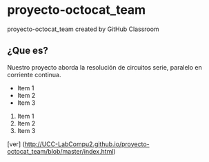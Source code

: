 # proyecto-octocat_team
proyecto-octocat_team created by GitHub Classroom

¿Que es?
--------
Nuestro proyecto aborda la resolución de circuitos serie, paralelo en corriente continua.

* Item 1
* Item 2
* Item 3

1. Item 1
2. Item 2
3. Item 3

[ver] (http://UCC-LabCompu2.github.io/proyecto-octocat_team/blob/master/index.html)

